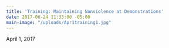 ```yaml
---
title: 'Training: Maintaining Nonviolence at Demonstrations'
date: 2017-06-24 11:33:00 -05:00
main-image: "/uploads/Apr1training1.jpg"
---
```


April 1, 2017